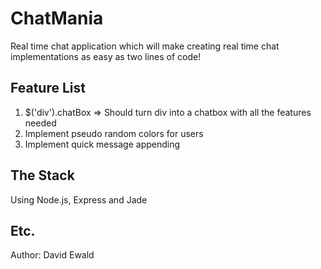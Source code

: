 ChatMania
=========
Real time chat application which will make creating real time chat implementations as easy as two lines of code!

Feature List
---------
1. $('div').chatBox => Should turn div into a chatbox with all the features needed
2. Implement pseudo random colors for users
3. Implement quick message appending

The Stack
--------
Using Node.js, Express and Jade

Etc.
--------
Author: David Ewald
